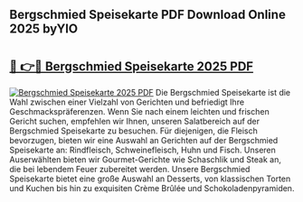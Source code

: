 ## Bergschmied Speisekarte PDF Download Online 2025 byYlO

# <h2><a href="http://gc882b9.nevu.top/?p=Bergschmied+Speisekarte">🔗 👉🔴 Bergschmied Speisekarte 2025 PDF</a></h2>

[![Bergschmied Speisekarte 2025 PDF](https://i.imgur.com/dBaPXMq.png)](http://gc882b9.nevu.top/?p=Bergschmied+Speisekarte)
Die Bergschmied Speisekarte ist die Wahl zwischen einer Vielzahl von Gerichten und befriedigt Ihre Geschmackspräferenzen. Wenn Sie nach einem leichten und frischen Gericht suchen, empfehlen wir Ihnen, unseren Salatbereich auf der Bergschmied Speisekarte zu besuchen. Für diejenigen, die Fleisch bevorzugen, bieten wir eine Auswahl an Gerichten auf der Bergschmied Speisekarte an: Rindfleisch, Schweinefleisch, Huhn und Fisch. Unseren Auserwählten bieten wir Gourmet-Gerichte wie Schaschlik und Steak an, die bei lebendem Feuer zubereitet werden. Unsere Bergschmied Speisekarte bietet eine große Auswahl an Desserts, von klassischen Torten und Kuchen bis hin zu exquisiten Crème Brûlée und Schokoladenpyramiden.
